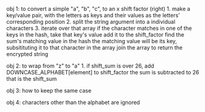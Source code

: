 obj 1: to convert a simple "a", "b", "c", to an x shift factor (right)
    1. make a key/value pair, with the letters as keys and their values as the letters' corresponding position
    2. split the string argument into a individual characters
    3. iterate over that array
        if the character matches in one of the keys in the hash,
        take that key's value
        add it to the shift_factor
        find the sum's matching value in the hash
        the matching value will be its key, subsitituting it to that character in the array
        join the array to return the encrypted string

obj 2: to wrap from "z" to "a"
    1. if shift_sum is over 26,
        add DOWNCASE_ALPHABET[element] to shift_factor
        the sum is subtracted to 26
        that is the shift_sum


obj 3: how to keep the same case


obj 4: characters other than the alphabet are ignored